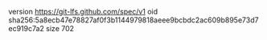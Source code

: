 version https://git-lfs.github.com/spec/v1
oid sha256:5a8ecb47e78827af0f3b1144979818aeee9bcbdc2ac609b895e73d7ec919c7a2
size 702
